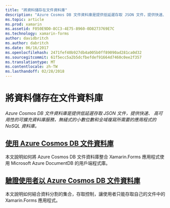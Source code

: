 ```yaml
---
title: "將資料儲存在文件資料庫"
description: "Azure Cosmos DB 文件資料庫是提供低延遲存取 JSON 文件，提供快速、 高可用性的可擴充資料庫服務，無縫式的小數位數和全域複寫所需要的應用程式的 NoSQL 資料庫。"
ms.topic: article
ms.prod: xamarin
ms.assetid: F050E9D0-8CC3-4E75-8960-0D8273769E7C
ms.technology: xamarin-forms
author: davidbritch
ms.author: dabritch
ms.date: 06/16/2017
ms.openlocfilehash: 2471fef40b927db4a005b0ff89090ad281ca0d32
ms.sourcegitcommit: 61f5ecc5a2b5dcfbefdef91664d7460c0ee2f357
ms.translationtype: MT
ms.contentlocale: zh-TW
ms.lasthandoff: 02/28/2018
---
```

# <a name="storing-data-in-a-document-database"></a>將資料儲存在文件資料庫

_Azure Cosmos DB 文件資料庫是提供低延遲存取 JSON 文件，提供快速、 高可用性的可擴充資料庫服務，無縫式的小數位數和全域複寫所需要的應用程式的 NoSQL 資料庫。_

## <a name="consuming-an-azure-cosmos-db-document-databaseconsumingmd"></a>[使用 Azure Cosmos DB 文件資料庫](consuming.md)

本文說明如何將 Azure Cosmos DB 文件資料庫整合 Xamarin.Forms 應用程式使用 Microsoft Azure DocumentDB 的用戶端程式庫。

## <a name="authenticating-users-with-an-azure-cosmos-db-document-databaseauthenticationmd"></a>[驗證使用者以 Azure Cosmos DB 文件資料庫](authentication.md)

本文說明如何結合資料分割的集合，存取控制，讓使用者只能存取自己的文件中的 Xamarin.Forms 應用程式。
